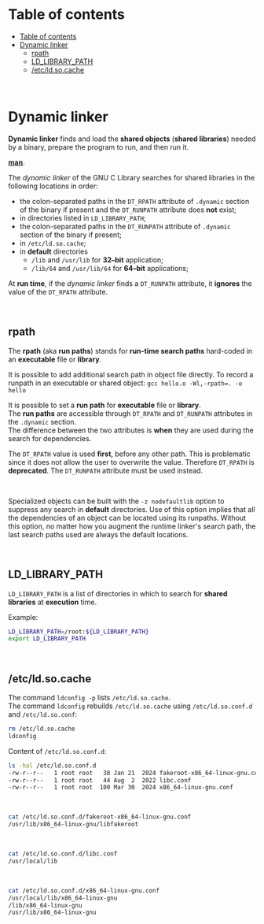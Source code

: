 # Table of contents
- [Table of contents](#table-of-contents)
- [Dynamic linker](#dynamic-linker)
  - [rpath](#rpath)
  - [LD\_LIBRARY\_PATH](#ld_library_path)
  - [/etc/ld.so.cache](#etcldsocache)

<br>

# Dynamic linker
**Dynamic linker** finds and load the **shared objects** (**shared libraries**) needed by a binary, prepare the program to run, and then run it.<br>

[**man**](https://man7.org/linux/man-pages/man8/ld.so.8.html).<br>

The *dynamic linker* of the GNU C Library searches for shared libraries in the following locations in order:
- the colon-separated paths in the `DT_RPATH` attribute of `.dynamic` section of the binary if present and the `DT_RUNPATH` attribute does **not** exist;
- in directories listed in `LD_LIBRARY_PATH`;
- the colon-separated paths in the `DT_RUNPATH` attribute of `.dynamic` section of the binary if present;
- in `/etc/ld.so.cache`;
- in **default** directories
  - `/lib` and `/usr/lib` for **32–bit** application;
  - `/lib/64` and `/usr/lib/64` for **64–bit** applications;

At **run time**, if the *dynamic linker* finds a `DT_RUNPATH` attribute, it **ignores** the value of the `DT_RPATH` attribute.

<br>

## rpath
The **rpath** (aka **run paths**) stands for **run-time search paths** hard-coded in an **executable** file or **library**.<br>

It is possible to add additional search path in object file directly. To record a runpath in an executable or shared object:
`gcc hello.o -Wl,-rpath=. -o hello`<br>

It is possible to set a **run path** for **executable** file or **library**.<br>
The **run paths** are accessible through `DT_RPATH` and `DT_RUNPATH` attributes in the `.dynamic` section.<br>
The difference between the two attributes is **when** they are used during the search for dependencies.<br>

The `DT_RPATH` value is used **first**, before any other path. This is problematic since it does not allow the user to overwrite the value. Therefore `DT_RPATH` is **deprecated**.
The `DT_RUNPATH` attribute must be used instead.<br>

<br>

Specialized objects can be built with the `-z nodefaultlib` option to suppress any search in **default** directories. Use of this option implies that all the dependencies of an object can be located using its runpaths. Without this option, no matter how you augment the runtime linker's search path, the last search paths used are always the default locations.

<br>

## LD_LIBRARY_PATH
`LD_LIBRARY_PATH` is a list of directories in which to search for **shared libraries** at **execution** time.<br>

Example:
```bash
LD_LIBRARY_PATH=/root:${LD_LIBRARY_PATH}
export LD_LIBRARY_PATH
```

<br>

## /etc/ld.so.cache
The command `ldconfig -p` lists `/etc/ld.so.cache`.<br>
The command `ldconfig` rebuilds `/etc/ld.so.cache` using `/etc/ld.so.conf.d` and `/etc/ld.so.conf`:
```bash
rm /etc/ld.so.cache
ldconfig
```

Content of `/etc/ld.so.conf.d`:
```bash
ls -hal /etc/ld.so.conf.d
-rw-r--r--   1 root root   38 Jan 21  2024 fakeroot-x86_64-linux-gnu.conf
-rw-r--r--   1 root root   44 Aug  2  2022 libc.conf
-rw-r--r--   1 root root  100 Mar 30  2024 x86_64-linux-gnu.conf
```

<br>

```bash
cat /etc/ld.so.conf.d/fakeroot-x86_64-linux-gnu.conf 
/usr/lib/x86_64-linux-gnu/libfakeroot
```

<br>

```bash
cat /etc/ld.so.conf.d/libc.conf 
/usr/local/lib
```

<br>

```bash
cat /etc/ld.so.conf.d/x86_64-linux-gnu.conf
/usr/local/lib/x86_64-linux-gnu
/lib/x86_64-linux-gnu
/usr/lib/x86_64-linux-gnu
```
